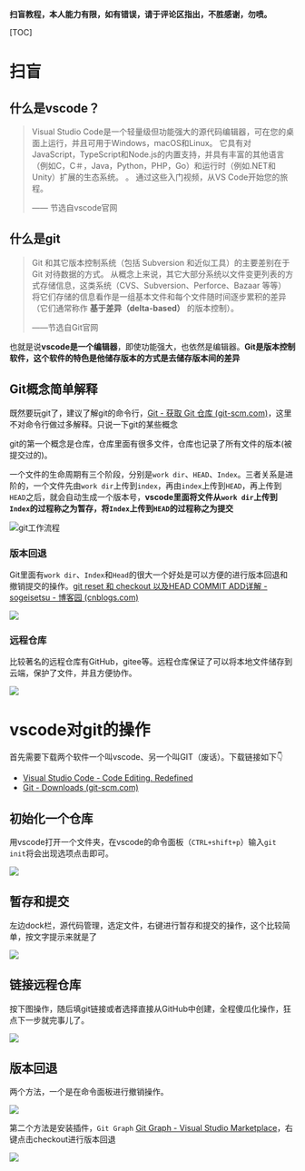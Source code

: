 **扫盲教程，本人能力有限，如有错误，请于评论区指出，不胜感谢，勿喷。**

[TOC]



# 扫盲

## 什么是vscode？

> Visual Studio Code是一个轻量级但功能强大的源代码编辑器，可在您的桌面上运行，并且可用于Windows，macOS和Linux。 它具有对JavaScript，TypeScript和Node.js的内置支持，并具有丰富的其他语言（例如C，C＃，Java，Python，PHP，Go）和运行时（例如.NET和Unity）扩展的生态系统。 。 通过这些入门视频，从VS Code开始您的旅程。
>
> —— 节选自vscode官网

## 什么是git

> Git 和其它版本控制系统（包括 Subversion 和近似工具）的主要差别在于 Git 对待数据的方式。 从概念上来说，其它大部分系统以文件变更列表的方式存储信息，这类系统（CVS、Subversion、Perforce、Bazaar 等等） 将它们存储的信息看作是一组基本文件和每个文件随时间逐步累积的差异 （它们通常称作 **基于差异（delta-based）** 的版本控制）。
>
> ——节选自Git官网

也就是说**vscode是一个编辑器**，即使功能强大，也依然是编辑器。**Git是版本控制软件，这个软件的特色是他储存版本的方式是去储存版本间的差异**

## Git概念简单解释

既然要玩git了，建议了解git的命令行，[Git - 获取 Git 仓库 (git-scm.com)](https://git-scm.com/book/zh/v2/Git-基础-获取-Git-仓库)，这里不对命令行做过多解释。只说一下git的某些概念

git的第一个概念是仓库，仓库里面有很多文件，仓库也记录了所有文件的版本(被提交过的)。

一个文件的生命周期有三个阶段，分别是`work dir`、`HEAD`、`Index`。三者关系是进阶的，一个文件先由`work dir`上传到`index`，再由`index`上传到`HEAD`，再上传到`HEAD`之后，就会自动生成一个版本号，**vscode里面将文件从`work dir`上传到`Index`的过程称之为暂存，将`Index`上传到`HEAD`的过程称之为提交**

![git工作流程](https://suyuesheng-biaozhun-blog-tupian.oss-cn-qingdao.aliyuncs.com/blogimg/20210510222123.png)

### 版本回退

Git里面有`work dir`、`Index`和`Head`的很大一个好处是可以方便的进行版本回退和撤销提交的操作。[git reset 和 checkout 以及HEAD COMMIT ADD详解 - sogeisetsu - 博客园 (cnblogs.com)](https://www.cnblogs.com/sogeisetsu/articles/12503911.html)

![](https://suyuesheng-biaozhun-blog-tupian.oss-cn-qingdao.aliyuncs.com/blogimg/20210510225332.png)

### 远程仓库

比较著名的远程仓库有GitHub，gitee等。远程仓库保证了可以将本地文件储存到云端，保护了文件，并且方便协作。

![](https://suyuesheng-biaozhun-blog-tupian.oss-cn-qingdao.aliyuncs.com/blogimg/20210510222743.png)

# vscode对git的操作

首先需要下载两个软件一个叫vscode、另一个叫GIT（废话）。下载链接如下👇

- [Visual Studio Code - Code Editing. Redefined](https://code.visualstudio.com/)
- [Git - Downloads (git-scm.com)](https://git-scm.com/downloads)

## 初始化一个仓库

用vscode打开一个文件夹，在vscode的命令面板（`CTRL+shift+p`）输入`git init`将会出现选项点击即可。

![](https://suyuesheng-biaozhun-blog-tupian.oss-cn-qingdao.aliyuncs.com/blogimg/20210510222910.png)

## 暂存和提交

左边dock栏，源代码管理，选定文件，右键进行暂存和提交的操作，这个比较简单，按文字提示来就是了

![](https://suyuesheng-biaozhun-blog-tupian.oss-cn-qingdao.aliyuncs.com/blogimg/20210510224051.png)

## 链接远程仓库

按下图操作，随后填git链接或者选择直接从GitHub中创建，全程傻瓜化操作，狂点下一步就完事儿了。

![](https://suyuesheng-biaozhun-blog-tupian.oss-cn-qingdao.aliyuncs.com/blogimg/20210510224454.png)

## 版本回退

两个方法，一个是在命令面板进行撤销操作。

![](https://suyuesheng-biaozhun-blog-tupian.oss-cn-qingdao.aliyuncs.com/blogimg/20210510225027.png)

第二个方法是安装插件，`Git Graph`  [Git Graph - Visual Studio Marketplace](https://marketplace.visualstudio.com/items?itemName=mhutchie.git-graph)，右键点击checkout进行版本回退

![](https://suyuesheng-biaozhun-blog-tupian.oss-cn-qingdao.aliyuncs.com/blogimg/20210510225252.png)

